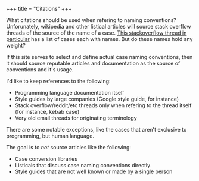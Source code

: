 +++
title = "Citations"
+++

What citations should be used when refering to naming conventions?  Unforunately, wikipedia and other listical articles will source stack overflow threads of the source of the name of a case.  [This stackoverflow thread in particular](https://stackoverflow.com/questions/17326185/what-are-the-different-kinds-of-cases) has a list of cases each with names.  But do these names hold any weight?

If this site serves to select and define actual case naming conventions, then it should source reputable articles and documentation as the source of conventions and it's usage.

I'd like to keep references to the following:
* Programming language documentation itself
* Style guides by large companies (Google style guide, for instance)
* Stack overflow/reddit/etc threads only when refering to the thread itself (for instance, kebab case)
* Very old email threads for originating terminology

There are some notable exceptions, like the cases that aren't exclusive to programming, but human language.

The goal is to _not_ source articles like the following:
* Case conversion libraries
* Listicals that discuss case naming conventions directly
* Style guides that are not well known or made by a single person